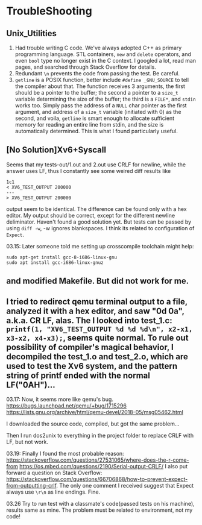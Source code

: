 # TroubleShooting

## Unix_Utilities

1. Had trouble writing C code. We've always adopted C++ as primary programming language. STL containers, `new` and `delete` operators, and even `bool` type no longer exist in the C context. I googled a lot, read man pages, and searched through Stack Overflow for details.
2. Redundant `\n` prevents the code from passing the test. Be careful.
3. `getline` is a POSIX function, better include `#define _GNU_SOURCE` to tell the compiler about that. The function receives 3 arguments, the first should be a pointer to the buffer; the second a pointer to a `size_t` variable determining the size of the buffer; the third is a `FILE*`, and `stdin` works too. Simply pass the address of a `NULL` char pointer as the first argument, and address of a `size_t` variable (initiated with 0) as the second, and voila, `getline` is smart enough to allocate sufficient memory for reading an entire line from stdin, and the size is automatically determined. This is what I found particularly useful.

## [No Solution]Xv6+Syscall
Seems that my tests-out/1.out and 2.out use CRLF for newline, while the answer uses LF, thus I constantly see some weired diff results like 
```
1c1
< XV6_TEST_OUTPUT 200000
---
> XV6_TEST_OUTPUT 200000
```
output seem to be identical. The difference can be found only with a hex editor. My output should be correct, except for the different newline deliminator.
Haven't found a good solution yet. But tests can be passed by using `diff -w`, -w ignores blankspaces.
I think its related to configuration of `Expect`.

03.15:
Later someone told me setting up crosscompile toolchain might help:
```
sudo apt-get install gcc-8-i686-linux-gnu
sudo apt install gcc-i686-linux-gnuz
```
and modified Makefile.
But did not work for me.
-------
I tried to redirect qemu terminal output to a file, analyzed it with a hex editor, and saw "0d 0a", a.k.a. CR LF, alas.
The I looked into test_1.c: `printf(1, "XV6_TEST_OUTPUT %d %d %d\n", x2-x1, x3-x2, x4-x3);`, seems quite normal. To rule out possibility of compiler's magical behavior, I decompiled the test_1.o and test_2.o, which are used to test the Xv6 system, and the pattern string of printf ended with the normal LF("0AH")...
------
03.17:
Now, it seems more like qemu's bug.
https://bugs.launchpad.net/qemu/+bug/1715296
https://lists.gnu.org/archive/html/qemu-devel/2018-05/msg05462.html

I downloaded the source code, compiled, but got the same problem...

Then I run dos2unix to everything in the project folder to replace CRLF with LF, but not work.

03.19: 
Finally I found the most probable reason:
https://stackoverflow.com/questions/27531065/where-does-the-r-come-from
https://os.mbed.com/questions/2190/Serial-output-CRLF/
I also put forward a question on Stack Overflow: https://stackoverflow.com/questions/66706868/how-to-prevent-expect-from-outputting-crlf. The only one comment I received suggest that Expect always use `\r\n` as line endings. Fine.

03.26
Try to run test with a classmate's code(passed tests on his machine), results same as mine. The problem must be related to environment, not my code!